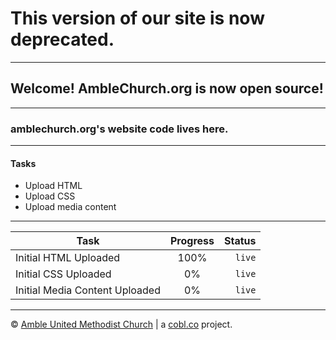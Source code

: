 # This version of our site is now deprecated.
***
## Welcome! AmbleChurch.org is now open source!
***
### amblechurch.org's website code lives here. 
***
#### Tasks
- Upload HTML
- Upload CSS
- Upload media content

***

| Task        | Progress           | Status |
| ------------- |:-------------:| -----:|
| Initial HTML Uploaded | 100% | `live` |
| Initial CSS Uploaded | 0% |   `live` |
| Initial Media Content Uploaded | 0% | `live` |

***

© [Amble United Methodist Church](https://amblechurch.org) | a [cobl.co](http://cobl.co) project.
